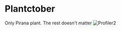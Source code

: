 # Plantctober
Only Pirana plant. The rest doesn't matter
![Profiler2](https://cdn.discordapp.com/attachments/577302803199033357/894064957803622440/unknown.png)
